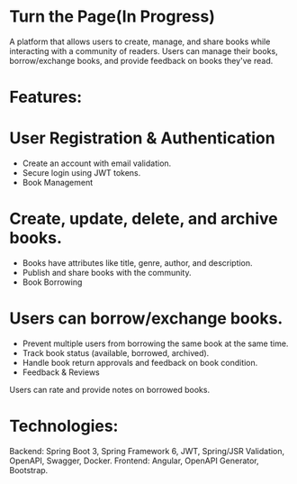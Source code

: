# Turn the Page(In Progress)

A platform that allows users to create, manage, and share books while interacting with a community of readers. Users can manage their books, borrow/exchange books, and provide feedback on books they've read.

# Features:

# User Registration & Authentication
- Create an account with email validation.
- Secure login using JWT tokens.
- Book Management

# Create, update, delete, and archive books.
- Books have attributes like title, genre, author, and description.
- Publish and share books with the community.
- Book Borrowing

# Users can borrow/exchange books.
- Prevent multiple users from borrowing the same book at the same time.
- Track book status (available, borrowed, archived).
- Handle book return approvals and feedback on book condition.
- Feedback & Reviews

Users can rate and provide notes on borrowed books.

# Technologies:
Backend: Spring Boot 3, Spring Framework 6, JWT, Spring/JSR Validation, OpenAPI, Swagger, Docker.
Frontend: Angular, OpenAPI Generator, Bootstrap.
